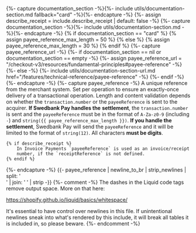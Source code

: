{%- capture documentation_section -%}{%- include utils/documentation-section.md fallback="card" -%}{%- endcapture -%}
{%- assign describe_receipt = include.describe_receipt | default: false -%}
{%- capture documentation_section -%}{%- include utils/documentation-section.md -%}{%- endcapture -%}
{% if documentation_section == "card" %}
  {% assign payee_reference_max_length = 50 %}
{% else %}
  {% assign payee_reference_max_length = 30 %}
{% endif %}
{%- capture payee_reference_url -%}
    {%- if documentation_section == nil or documentation_section == empty -%}
        {%- assign payee_reference_url = "/checkout-v3/resources/fundamental-principles#payee-reference" -%}
    {%- else -%}
        {%- include utils/documentation-section-url.md href="/features/technical-reference/payee-reference" -%}
    {%- endif -%}
{%- endcapture -%}
{%- capture payee_reference -%}
    A unique reference from the merchant system. Set per operation to
    ensure an exactly-once delivery of a transactional operation. Length and
    content validation depends on whether the `transaction.number` or the
    `payeeReference` is sent to the acquirer. **If Swedbank Pay handles the**
    **settlement**, the `transaction.number` is sent and the `payeeReference`
    must be in the format of `A-Za-z0-9` (including `-`) and
    `string({{ payee_reference_max_length }})`. **If you handle the settlement**,
    Swedbank Pay will send the `payeeReference` and it will be limited to the
    format of `string(12)`. All characters **must be digits**.

    {% if describe_receipt %}
        In Invoice Payments `payeeReference` is used as an invoice/receipt
        number, if the `receiptReference` is not defined.
    {% endif %}
{%- endcapture -%}
{{- payee_reference | newline_to_br | strip_newlines | split: '<br />' | join: ' ' | strip -}}
{%- comment -%}
The dashes in the Liquid code tags remove output space. More on that here:

<https://shopify.github.io/liquid/basics/whitespace/>

It's essential to have control over newlines in this file. If unintentional
newlines sneak into what's rendered by this include, it will break all tables
it is included in, so please beware.
{%- endcomment -%}

